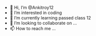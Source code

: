 - 👋 Hi, I’m @Ankitroy12
- 👀 I’m interested in coding
- 🌱 I’m currently learning passed class 12
- 💞️ I’m looking to collaborate on ...
- 📫 How to reach me ...

<!---
Ankitroy12/Ankitroy12 is a ✨ special ✨ repository because its `README.md` (this file) appears on your GitHub profile.
You can click the Preview link to take a look at your changes.
--->
